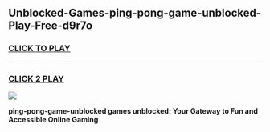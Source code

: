 
## Unblocked-Games-ping-pong-game-unblocked-Play-Free-d9r7o
<h3>
<a href="https://premium76.site?title=ping-pong-game-unblocked&ref=18A1">CLICK TO PLAY</a></h3>
<hr>

<h3>
<a href="https://premium76.site?title=ping-pong-game-unblocked&ref=18A1">CLICK 2 PLAY</a>
  
</h3>

<a href="https://premium76.site?title=ping-pong-game-unblocked&ref=18A1"><img src="https://clearcache.store/games.png"></a>


**ping-pong-game-unblocked games unblocked: Your Gateway to Fun and Accessible Online Gaming**
